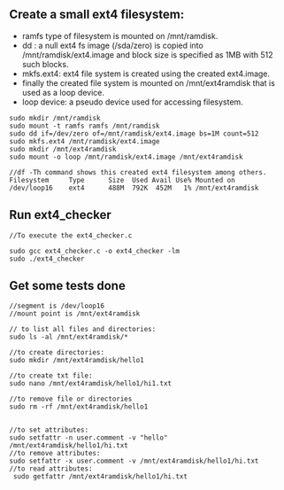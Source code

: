 ## Create a small ext4 filesystem:

* ramfs type of filesystem is mounted on /mnt/ramdisk.
* dd : a null ext4 fs image (/sda/zero) is copied into /mnt/ramdisk/ext4.image and block size is specified as 1MB with 512 such blocks.
* mkfs.ext4: ext4 file system is created using the created ext4.image.
* finally the created file system is mounted on  /mnt/ext4ramdisk that is used as a loop device.
* loop device: a pseudo device used for accessing filesystem.
```
sudo mkdir /mnt/ramdisk
sudo mount -t ramfs ramfs /mnt/ramdisk
sudo dd if=/dev/zero of=/mnt/ramdisk/ext4.image bs=1M count=512
sudo mkfs.ext4 /mnt/ramdisk/ext4.image
sudo mkdir /mnt/ext4ramdisk
sudo mount -o loop /mnt/ramdisk/ext4.image /mnt/ext4ramdisk
```

```
//df -Th command shows this created ext4 filesystem among others.
Filesystem     Type      Size  Used Avail Use% Mounted on
/dev/loop16    ext4      488M  792K  452M   1% /mnt/ext4ramdisk
```

## Run ext4_checker
```
//To execute the ext4_checker.c

sudo gcc ext4_checker.c -o ext4_checker -lm
sudo ./ext4_checker
```

## Get some tests done
```
//segment is /dev/loop16
//mount point is /mnt/ext4ramdisk

// to list all files and directories:
sudo ls -al /mnt/ext4ramdisk/*

//to create directories:
sudo mkdir /mnt/ext4ramdisk/hello1

//to create txt file:
sudo nano /mnt/ext4ramdisk/hello1/hi1.txt

//to remove file or directories
sudo rm -rf /mnt/ext4ramdisk/hello1


//to set attributes:
sudo setfattr -n user.comment -v "hello" /mnt/ext4ramdisk/hello1/hi.txt
//to remove attributes:
sudo setfattr -x user.comment -v /mnt/ext4ramdisk/hello1/hi.txt
//to read attributes:
 sudo getfattr /mnt/ext4ramdisk/hello1/hi.txt 
```


